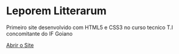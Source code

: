 # Leporem Litterarum
 Primeiro site desenvolvido com HTML5 e CSS3 no curso tecnico T.I concomitante do IF Goiano

<a href="site/Leporum Litterarum/Inicio/Inicio.html"> Abrir o Site</a>